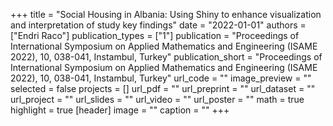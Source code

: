 +++
title = "Social Housing in Albania: Using Shiny to enhance visualization and interpretation of study key findings"
date = "2022-01-01"
authors = ["Endri Raco"]
publication_types = ["1"]
publication = "Proceedings of International Symposium on Applied Mathematics and Engineering (ISAME 2022), 10, 038-041, Instambul, Turkey"
publication_short = "Proceedings of International Symposium on Applied Mathematics and Engineering (ISAME 2022), 10, 038-041, Instambul, Turkey"
url_code = ""
image_preview = ""
selected = false
projects = []
url_pdf = ""
url_preprint = ""
url_dataset = ""
url_project = ""
url_slides = ""
url_video = ""
url_poster = ""
math = true
highlight = true
[header]
image = ""
caption = ""
+++
